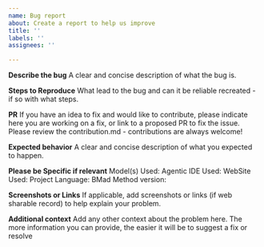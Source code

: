 ```yaml
---
name: Bug report
about: Create a report to help us improve
title: ''
labels: ''
assignees: ''

---
```


**Describe the bug**
A clear and concise description of what the bug is.

**Steps to Reproduce**
What lead to the bug and can it be reliable recreated - if so with what steps.

**PR**
If you have an idea to fix and would like to contribute, please indicate here you are working on a fix, or link to a proposed PR to fix the issue. Please review the contribution.md - contributions are always welcome!

**Expected behavior**
A clear and concise description of what you expected to happen.

**Please be Specific if relevant**
Model(s) Used:
Agentic IDE Used:
WebSite Used:
Project Language:
BMad Method version:

**Screenshots or Links**
If applicable, add screenshots or links (if web sharable record) to help explain your problem.

**Additional context**
Add any other context about the problem here. The more information you can provide, the easier it will be to suggest a fix or resolve

